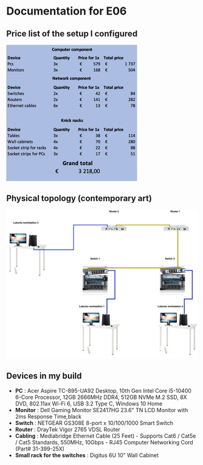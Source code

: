 # Documentation for E06

## Price list of the setup I configured 

![](E06/price-list.jpg)


## Physical topology (contemporary art)
![](E06/physical-topology.png)

## Devices in my build 
* **PC** : Acer Aspire TC-895-UA92 Desktop, 10th Gen Intel Core i5-10400 6-Core Processor, 12GB 2666MHz DDR4, 512GB NVMe M.2 SSD, 8X DVD, 802.11ax Wi-Fi 6, USB 3.2 Type C, Windows 10 Home
* **Monitor** : Dell Gaming Monitor SE2417HG 23.6" TN LCD Monitor with 2ms Response Time,black
* **Switch** : NETGEAR GS308E 8-port x 10/100/1000 Smart Switch
* **Router** : DrayTek Vigor 2765 VDSL Router
* **Cabling** : Mediabridge Ethernet Cable (25 Feet) - Supports Cat6 / Cat5e / Cat5 Standards, 550MHz, 10Gbps - RJ45 Computer Networking Cord (Part# 31-399-25X)
* **Small rack for the switches** : Digitus 6U 10" Wall Cabinet
